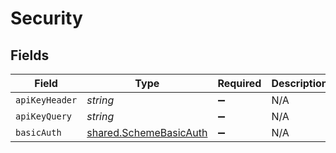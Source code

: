 # Security


## Fields

| Field                                                                   | Type                                                                    | Required                                                                | Description                                                             |
| ----------------------------------------------------------------------- | ----------------------------------------------------------------------- | ----------------------------------------------------------------------- | ----------------------------------------------------------------------- |
| `apiKeyHeader`                                                          | *string*                                                                | :heavy_minus_sign:                                                      | N/A                                                                     |
| `apiKeyQuery`                                                           | *string*                                                                | :heavy_minus_sign:                                                      | N/A                                                                     |
| `basicAuth`                                                             | [shared.SchemeBasicAuth](../../../sdk/models/shared/schemebasicauth.md) | :heavy_minus_sign:                                                      | N/A                                                                     |